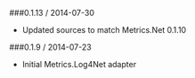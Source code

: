 ###0.1.13 / 2014-07-30
* Updated sources to match Metrics.Net 0.1.10

###0.1.9 / 2014-07-23
* Initial Metrics.Log4Net adapter
